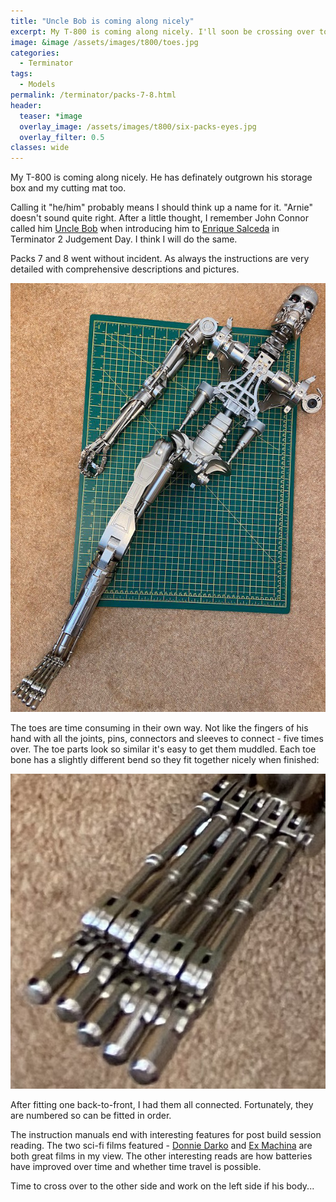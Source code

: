```yaml
---
title: "Uncle Bob is coming along nicely"
excerpt: My T-800 is coming along nicely. I'll soon be crossing over to the other side.
image: &image /assets/images/t800/toes.jpg
categories:
  - Terminator
tags:
  - Models
permalink: /terminator/packs-7-8.html
header:
  teaser: *image
  overlay_image: /assets/images/t800/six-packs-eyes.jpg
  overlay_filter: 0.5
classes: wide
---
```

My T-800 is coming along nicely. He has definately outgrown his storage box and my cutting mat too.

Calling it "he/him" probably means I should think up a name for it. "Arnie" doesn't sound quite right. After a little thought, I remember John Connor called him [Uncle Bob](https://terminator.fandom.com/wiki/T-800_(T2)) when introducing him to [Enrique Salceda](https://terminator.fandom.com/wiki/Enrique_Salceda) in Terminator 2 Judgement Day. I think I will do the same.

Packs 7 and 8 went without incident. As always the instructions are very detailed with comprehensive descriptions and pictures.

<img src="/assets/images/t800/packs-7-8-complete.jpg" alt="Packs 7 &amp; 8 Completed" class="align-center">

The toes are time consuming in their own way. Not like the fingers of his hand with all the joints, pins, connectors and sleeves to connect - five times over. The toe parts look so similar it's easy to get them muddled. Each toe bone has a slightly different bend so they fit together nicely when finished:

<img src="/assets/images/t800/toes.jpg" class="align-center">

After fitting one back-to-front, I had them all connected. Fortunately, they are numbered so can be fitted in order.

The instruction manuals end with interesting features for post build session reading. The two sci-fi films featured - [Donnie Darko](https://www.imdb.com/title/tt0246578/) and [Ex Machina](https://www.imdb.com/title/tt0470752/) are both great films in my view. The other interesting reads are how batteries have improved over time and whether time travel is possible.

Time to cross over to the other side and work on the left side if his body...
